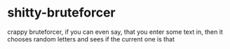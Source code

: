 # shitty-bruteforcer
crappy bruteforcer, if you can even say, that you enter some text in, then it chooses random letters and sees if the current one is that

